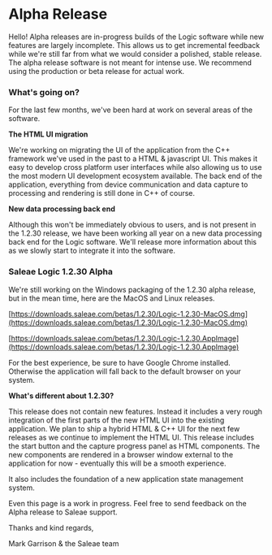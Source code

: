 # Alpha Release

Hello! Alpha releases are in-progress builds of the Logic software while new features are largely incomplete. This allows us to get incremental feedback while we're still far from what we would consider a polished, stable release. The alpha release software is not meant for intense use. We recommend using the production or beta release for actual work.

### What's going on?

For the last few months, we've been hard at work on several areas of the software.

**The HTML UI migration**

We're working on migrating the UI of the application from the C++ framework we've used in the past to a HTML & javascript UI. This makes it easy to develop cross platform user interfaces while also allowing us to use the most modern UI development ecosystem available. The back end of the application, everything from device communication and data capture to processing and rendering is still done in C++ of course.

**New data processing back end**

Although this won't be immediately obvious to users, and is not present in the 1.2.30 release, we have been working all year on a new data processing back end for the Logic software. We'll release more information about this as we slowly start to integrate it into the software.

### Saleae Logic 1.2.30 Alpha

We're still working on the Windows packaging of the 1.2.30 alpha release, but in the mean time, here are the MacOS and Linux releases.

[https://downloads.saleae.com/betas/1.2.30/Logic-1.2.30-MacOS.dmg](https://downloads.saleae.com/betas/1.2.30/Logic-1.2.30-MacOS.dmg)

[https://downloads.saleae.com/betas/1.2.30/Logic-1.2.30.AppImage](https://downloads.saleae.com/betas/1.2.30/Logic-1.2.30.AppImage)

For the best experience, be sure to have Google Chrome installed. Otherwise the application will fall back to the default browser on your system. 

**What's different about 1.2.30?**

This release does not contain new features. Instead it includes a very rough integration of the first parts of the new HTML UI into the existing application. We plan to ship a hybrid HTML & C++ UI for the next few releases as we continue to implement the HTML UI. This release includes the start button and the capture progress panel as HTML components. The new components are rendered in a browser window external to the application for now - eventually this will be a smooth experience.

It also includes the foundation of a new application state management system.

Even this page is a work in progress. Feel free to send feedback on the Alpha release to Saleae support.

Thanks and kind regards,

Mark Garrison & the Saleae team

